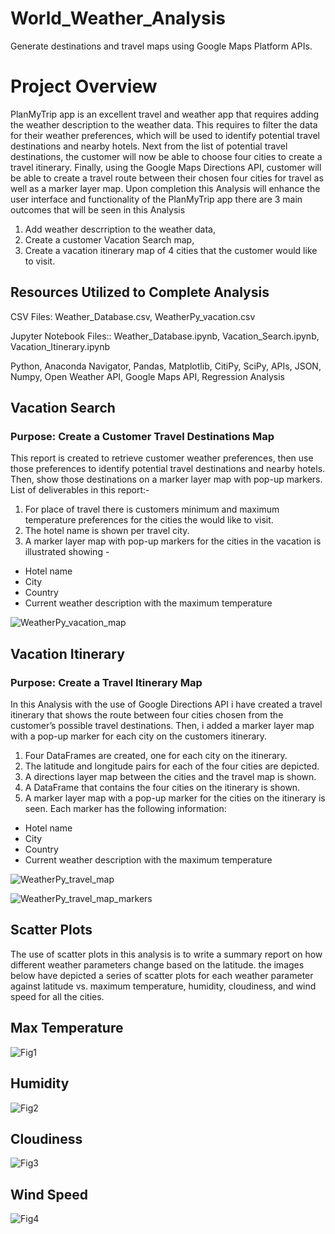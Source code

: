 # World_Weather_Analysis
Generate destinations and travel maps using Google Maps Platform APIs.
# Project Overview
PlanMyTrip app is an excellent travel and weather app that requires adding the weather description to the weather data.
This requires to filter the data for their weather preferences, which will be used to identify potential travel destinations and nearby hotels. 
Next from the list of potential travel destinations, the customer will now be able to choose four cities to create a travel itinerary. Finally, using the Google Maps Directions API, customer will be able to create a travel route between their chosen four cities for travel as well as a marker layer map.
Upon completion this Analysis will enhance the user interface and functionality of the PlanMyTrip app
there are 3 main outcomes that will be seen in this Analysis
1. Add weather descrription to the weather data,
2. Create a customer Vacation Search map,
3. Create a vacation itinerary map of 4 cities that the customer would like to visit.


## Resources Utilized to Complete Analysis
CSV Files: Weather_Database.csv, WeatherPy_vacation.csv

Jupyter Notebook Files:: Weather_Database.ipynb, Vacation_Search.ipynb, Vacation_Itinerary.ipynb

Python, Anaconda Navigator, Pandas, Matplotlib, CitiPy, SciPy, APIs, JSON, Numpy, Open Weather API, Google Maps API, Regression Analysis

## Vacation Search
### Purpose: Create a Customer Travel Destinations Map 

This report is created to retrieve customer weather preferences, then use those preferences to identify potential travel destinations and nearby hotels. Then, show those destinations on a marker layer map with pop-up markers.
List of deliverables in this report:-
1. For place of travel there is customers minimum and maximum temperature preferences for the cities the would like to visit.
2. The hotel name is shown per travel city.
3. A marker layer map with pop-up markers for the cities in the vacation is illustrated showing -
- Hotel name
- City
- Country
- Current weather description with the maximum temperature

![WeatherPy_vacation_map](https://user-images.githubusercontent.com/96351897/153704856-ef8e689e-7b04-4fda-870e-2f0630a7a7e5.png)

## Vacation Itinerary
### Purpose: Create a Travel Itinerary Map

In this Analysis with the use of Google Directions API i have created a travel itinerary that shows the route between four cities chosen from the customer’s possible travel destinations. Then, i added a marker layer map with a pop-up marker for each city on the customers itinerary.
1. Four DataFrames are created, one for each city on the itinerary.
2. The latitude and longitude pairs for each of the four cities are depicted.
3. A directions layer map between the cities and the travel map is shown. 
4. A DataFrame that contains the four cities on the itinerary is shown.
5. A marker layer map with a pop-up marker for the cities on the itinerary is seen. 
Each marker has the following information: 
- Hotel name
- City
- Country
- Current weather description with the maximum temperature

![WeatherPy_travel_map](https://user-images.githubusercontent.com/96351897/153705167-141679c9-b255-4f2a-8689-6b421f5f147d.png)


![WeatherPy_travel_map_markers](https://user-images.githubusercontent.com/96351897/153705171-0a1c90c1-f935-4921-b8b8-070c380d16a5.png)


## Scatter Plots
The use of scatter plots in this analysis is to write a summary report on how different weather parameters change based on the latitude.
the images below have depicted a series of scatter plots for each weather parameter against latitude vs. maximum temperature, humidity, cloudiness, and wind speed for all the cities.  



## Max Temperature
![Fig1](https://user-images.githubusercontent.com/96351897/153704598-a702d440-579b-4862-b8d0-1085b3f11cb0.png)
## Humidity
![Fig2](https://user-images.githubusercontent.com/96351897/153704593-a8f3e766-80e6-4383-a84a-937e7cf8c2c1.png)
## Cloudiness
![Fig3](https://user-images.githubusercontent.com/96351897/153704586-599f477c-2196-478a-84e8-0d6c01e252fd.png)
## Wind Speed
![Fig4](https://user-images.githubusercontent.com/96351897/153704576-815aa4b3-8d00-43c0-b3df-ecd76c8118a6.png)
